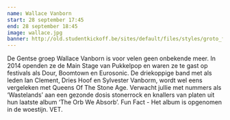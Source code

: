```yaml
---
name: Wallace Vanborn
start: 28 september 17:45
end: 28 september 18:45
image: wallace.jpg
banner: http://old.studentkickoff.be/sites/default/files/styles/groto_foto-980x/public/slider05.jpg?itok=KQJ-OWgg
---
```

De Gentse groep Wallace Vanborn is voor velen geen onbekende meer. In 2014 openden ze de Main Stage van Pukkelpop en waren ze te gast op festivals als Dour, Boomtown en Eurosonic. De driekoppige band met als leden Ian Clement, Dries Hoof en Sylvester Vanborm, wordt wel eens vergeleken met Queens Of The Stone Age. Verwacht jullie met nummers als ‘Wastelands’ aan een gezonde dosis stonerrock en knallers van platen uit hun laatste album ‘The Orb We Absorb’. Fun Fact - Het album is opgenomen in de woestijn. VET.
